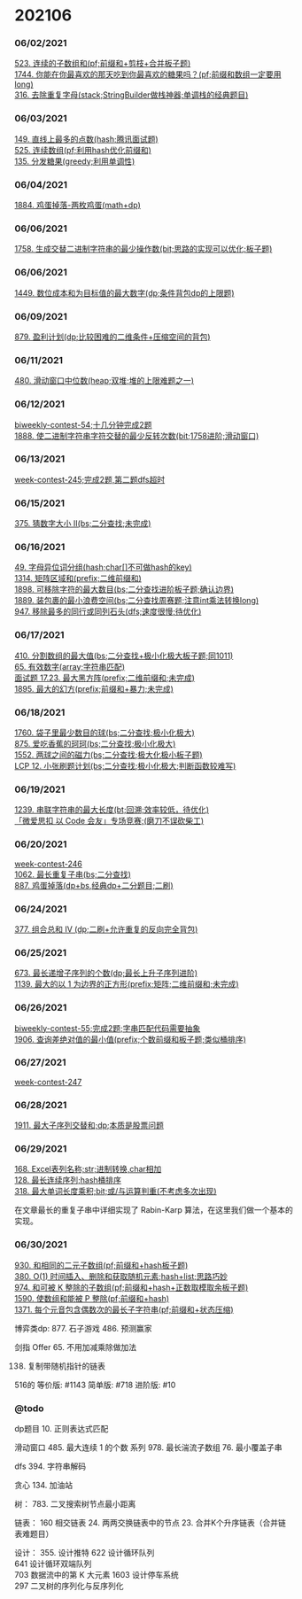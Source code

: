 # 202106

### 06/02/2021
[523. 连续的子数组和(pf;前缀和+剪枝+合并板子题)](../../java/org/rongjoker/prefix/ContinuousSubarraySum523.java)<br>
[1744. 你能在你最喜欢的那天吃到你最喜欢的糖果吗？(pf;前缀和数组一定要用long)](../../java/org/rongjoker/prefix/CanEat1744.java)<br>
[316. 去除重复字母(stack;StringBuilder做栈神器;单调栈的经典题目)](../../java/org/rongjoker/stack/RemoveDuplicateLetters316.java)<br>

### 06/03/2021
[149. 直线上最多的点数(hash;腾讯面试题)](../../java/org/rongjoker/array/MaxPoints149.java)<br>
[525. 连续数组(pf;利用hash优化前缀和)](../../java/org/rongjoker/prefix/FindMaxLength525.java)<br>
[135. 分发糖果(greedy;利用单调性)](../../java/org/rongjoker/greedy/Candy135.java)<br>


### 06/04/2021
[1884. 鸡蛋掉落-两枚鸡蛋(math+dp)](../../java/org/rongjoker/dp/target/TwoEggDrop1884.java)<br>


### 06/06/2021
[1758. 生成交替二进制字符串的最少操作数(bit;思路的实现可以优化;板子题)](../../java/org/rongjoker/bit/MinOperations1758.java)<br>



### 06/06/2021
[1449. 数位成本和为目标值的最大数字(dp;条件背包dp的上限题)](../../java/org/rongjoker/dp/pack/LargestNumber1449.java)<br>



### 06/09/2021
[879. 盈利计划(dp;比较困难的二维条件+压缩空间的背包)](../../java/org/rongjoker/dp/target/ProfitableSchemes879.java)<br>


### 06/11/2021
[480. 滑动窗口中位数(heap;双堆;堆的上限难题之一)](../../java/org/rongjoker/sw/MedianSlidingWindow480.java)<br>


### 06/12/2021
[biweekly-contest-54;十几分钟完成2题](../../java/org/rongjoker/contest/biweekly54)<br>
[1888. 使二进制字符串字符交替的最少反转次数(bit;1758进阶;滑动窗口)](../../java/org/rongjoker/bit/MinFlips1888.java)<br>


### 06/13/2021
[week-contest-245;完成2题,第二题dfs超时](../../java/org/rongjoker/contest/week245)<br>


### 06/15/2021
[375. 猜数字大小 II(bs;二分查找;未完成)](../../java/org/rongjoker/binarysearch/GetMoneyAmount375.java)<br>


### 06/16/2021
[49. 字母异位词分组(hash;char[]不可做hash的key)](../../java/org/rongjoker/array/GroupAnagrams49.java)<br>
[1314. 矩阵区域和(prefix;二维前缀和)](../../java/org/rongjoker/prefix/MatrixBlockSum1314.java)<br>
[1898. 可移除字符的最大数目(bs;二分查找进阶板子题;确认边界)](../../java/org/rongjoker/binarysearch/MaximumRemovals1898.java)<br>
[1889. 装包裹的最小浪费空间(bs;二分查找周赛题;注意int乘法转换long)](../../java/org/rongjoker/binarysearch/MinWastedSpace1889.java)<br>
[947. 移除最多的同行或同列石头(dfs;速度很慢;待优化)](../../java/org/rongjoker/ds/RemoveStones947.java)<br>


### 06/17/2021
[410. 分割数组的最大值(bs;二分查找+极小化极大板子题;同1011)](../../java/org/rongjoker/binarysearch/SplitArray410.java)<br>
[65. 有效数字(array;字符串匹配)](../../java/org/rongjoker/array/IsNumber65.java)<br>
[面试题 17.23. 最大黑方阵(prefix;二维前缀和;未完成)](../../java/org/rongjoker/prefix/FindSquare.java)<br>
[1895. 最大的幻方(prefix;前缀和+暴力;未完成)](../../java/org/rongjoker/prefix/LargestMagicSquare1895.java)<br>


### 06/18/2021
[1760. 袋子里最少数目的球(bs;二分查找;极小化极大)](../../java/org/rongjoker/binarysearch/MinimumSize1760.java)<br>
[875. 爱吃香蕉的珂珂(bs;二分查找;极小化极大)](../../java/org/rongjoker/binarysearch/MinEatingSpeed875.java)<br>
[1552. 两球之间的磁力(bs;二分查找;极大化极小板子题)](../../java/org/rongjoker/binarysearch/MaxDistance1552.java)<br>
[LCP 12. 小张刷题计划(bs;二分查找;极小化极大;判断函数较难写)](../../java/org/rongjoker/binarysearch/MinTime12.java)<br>



### 06/19/2021
[1239. 串联字符串的最大长度(bt;回溯;效率较低，待优化)](../../java/org/rongjoker/backtrack/MaxLength1239.java)<br>
[「微爱思扣 以 Code 会友」专场竞赛;(磨刀不误砍柴工)](../../java/org/rongjoker/dp/target/LeastMinutes.java)<br>



### 06/20/2021
[week-contest-246](../../java/org/rongjoker/contest/week246)<br>
[1062. 最长重复子串(bs;二分查找)](../../java/org/rongjoker/binarysearch/LongestRepeatingSubstring1062.java)<br>
[887. 鸡蛋掉落(dp+bs,经典dp+二分题目;二刷)](../../java/org/rongjoker/binarysearch/SuperEggDrop887.java)<br>

### 06/24/2021
[377. 组合总和 Ⅳ (dp;二刷+允许重复的反向完全背包)](../../java/org/rongjoker/dp/distinct/CombinationSum4_377.java)<br>

### 06/25/2021
[673. 最长递增子序列的个数(dp;最长上升子序列进阶)](../../java/org/rongjoker/dp/longest/FindNumberOfLIS673.java)<br>
[1139. 最大的以 1 为边界的正方形(prefix;矩阵;二维前缀和;未完成)](../../java/org/rongjoker/prefix/Largest1BorderedSquare1139.java)<br>

### 06/26/2021
[biweekly-contest-55;完成2题;字串匹配代码需要抽象](../../java/org/rongjoker/contest/biweekly55)<br>
[1906. 查询差绝对值的最小值(prefix;个数前缀和板子题;类似桶排序)](../../java/org/rongjoker/prefix/MinDifference1906.java)<br>

### 06/27/2021
[week-contest-247](../../java/org/rongjoker/contest/week247)<br>

### 06/28/2021
[1911. 最大子序列交替和;dp;本质是股票问题](../../java/org/rongjoker/dp/stock/MaxAlternatingSum1911.java)<br>


### 06/29/2021
[168. Excel表列名称;str;进制转换,char相加](../../java/org/rongjoker/array/ConvertToTitle168.java)<br>
[128. 最长连续序列;hash桶排序](../../java/org/rongjoker/array/LongestConsecutive128.java)<br>
[318. 最大单词长度乘积;bit;或/与运算判重(不考虑多次出现)](../../java/org/rongjoker/bit/MaximumProductOfWordLengths318.java)<br>

在文章最长的重复子串中详细实现了 Rabin-Karp 算法，在这里我们做一个基本的实现。

### 06/30/2021
[930. 和相同的二元子数组(pf;前缀和+hash板子题)](../../java/org/rongjoker/prefix/NumSubarraysWithSum930.java)<br>
[380. O(1) 时间插入、删除和获取随机元素;hash+list;思路巧妙](../../java/org/rongjoker/array/RandomizedSet.java)<br>
[974. 和可被 K 整除的子数组(pf;前缀和+hash+正数取模取余板子题)](../../java/org/rongjoker/prefix/SubarraysDivByK974.java)<br>
[1590. 使数组和能被 P 整除(pf;前缀和+hash)](../../java/org/rongjoker/prefix/MinSubarray1590.java)<br>
[1371. 每个元音包含偶数次的最长子字符串(pf;前缀和+状态压缩)](../../java/org/rongjoker/prefix/FindTheLongestSubstring1371.java)<br>


博弈类dp:
877. 石子游戏
486. 预测赢家

剑指 Offer 65. 不用加减乘除做加法


138. 复制带随机指针的链表

516的
等价版: #1143
简单版: #718
进阶版: #10



### @todo

dp题目
10. 正则表达式匹配


滑动窗口
485. 最大连续 1 的个数 系列
978. 最长湍流子数组
76. 最小覆盖子串




dfs
394. 字符串解码



贪心
134. 加油站

树：
783. 二叉搜索树节点最小距离

链表：
     160
     相交链表
     24. 两两交换链表中的节点
    23. 合并K个升序链表（合并链表难题目）

设计：
355. 设计推特
     622
     设计循环队列  
     641
     设计循环双端队列  
     703
     数据流中的第 K 大元素
     1603
     设计停车系统  
     297
     二叉树的序列化与反序列化  









